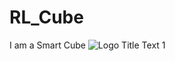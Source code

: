 # RL_Cube
I am a Smart Cube
![](https://media.giphy.com/media/vFKqnCdLPNOKc/giphy.gif "Logo Title Text 1")
